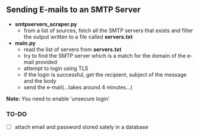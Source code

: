 ## Sending E-mails to an SMTP Server
* **smtpservers_scraper.py**
    * from a list of sources, fetch all the SMTP servers that exists and filter the output written to a file called **servers.txt**
* **main.py**
    * read the list of servers from **servers.txt**
    * try to find the SMTP server which is a match for the domain of the e-mail provided
    * attempt to login using TLS
    * if the login is successful, get the recipient, subject of the message and the body
    * send the e-mail(...takes around 4 minutes...)

**Note:** You need to enable 'unsecure login'

### TO-DO
- [ ] attach email and password stored sately in a database